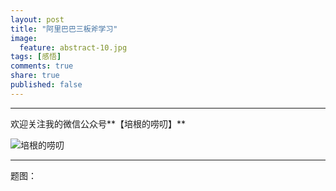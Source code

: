 ```yaml
---
layout: post
title: "阿里巴巴三板斧学习"
image:
  feature: abstract-10.jpg
tags: [感悟]
comments: true
share: true
published: false
---
```




---
欢迎关注我的微信公众号**【培根的唠叨】**

![培根的唠叨](http://pic.yupoo.com/peigen123_v/FlH0GKmz/12EiFV.jpg)

---
题图： 
